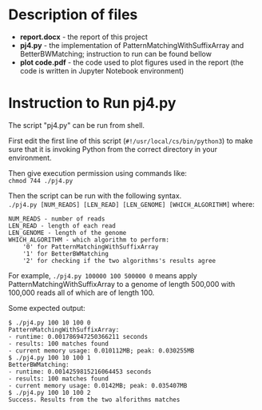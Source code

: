 # Description of files
- **report.docx** - the report of this project
- **pj4.py** - the implementation of PatternMatchingWithSuffixArray and BetterBWMatching; instruction to run can be found bellow
- **plot code.pdf** - the code used to plot figures used in the report (the code is written in Jupyter Notebook environment)

# Instruction to Run pj4.py

The script "pj4.py" can be run from shell.  

First edit the first line of this script (`#!/usr/local/cs/bin/python3`) to make sure that it is invoking Python from the correct directory in your environment. 

Then give execution permission using commands like:  
`chmod 744 ./pj4.py`

Then the script can be run with the following syntax.  
`./pj4.py [NUM_READS] [LEN_READ] [LEN_GENOME] [WHICH_ALGORITHM]`
where:
```
NUM_READS - number of reads
LEN_READ - length of each read
LEN_GENOME - length of the genome
WHICH_ALGORITHM - which algorithm to perform:
	'0' for PatternMatchingWithSuffixArray
	'1' for BetterBWMatching
	'2' for checking if the two algorithms's results agree
```
For example, `./pj4.py 100000 100 500000 0` means apply PatternMatchingWithSuffixArray to a genome of length 500,000 with 100,000 reads all of which are of length 100.

Some expected output:  
```
$ ./pj4.py 100 10 100 0
PatternMatchingWithSuffixArray:
- runtime: 0.001786947250366211 seconds
- results: 100 matches found
- current memory usage: 0.010112MB; peak: 0.030255MB
$ ./pj4.py 100 10 100 1
BetterBWMatching:
- runtime: 0.0014259815216064453 seconds
- results: 100 matches found
- current memory usage: 0.0142MB; peak: 0.035407MB
$ ./pj4.py 100 10 100 2
Success. Results from the two alforithms matches
```
